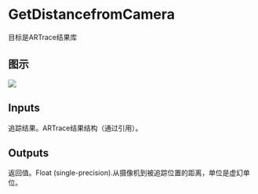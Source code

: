 # GetDistancefromCamera

目标是ARTrace结果库

## 图示

![]($-20221218-17574848.png)

## Inputs

追踪结果。ARTrace结果结构（通过引用）。 

## Outputs

返回值。Float (single-precision).从摄像机到被追踪位置的距离，单位是虚幻单位。
